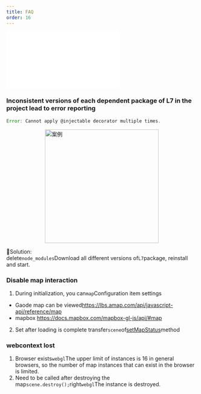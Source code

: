 ```yaml
---
title: FAQ
order: 16
---
```


<embed src="@/docs/api/common/style.md"></embed>

### Inconsistent versions of each dependent package of L7 in the project lead to error reporting

```js
Error: Cannot apply @injectable decorator multiple times.
```

<img height="300px" style="display: block;margin: 0 auto;" alt="案例" src='https://gw.alipayobjects.com/mdn/rms_816329/afts/img/A*BsMyRZDuB54AAAAAAAAAAAAAARQnAQ'>

🌟Solution:\
delete`node_modules`Download all different versions of`L7`package, reinstall and start.

### Disable map interaction

1. During initialization, you can`map`Configuration item settings

- Gaode map can be viewed<https://lbs.amap.com/api/javascript-api/reference/map>
- mapbox <https://docs.mapbox.com/mapbox-gl-js/api/#map>

2. Set after loading is complete
   transfer`scene`of[setMapStatus](/api/scene/scene/#setmapstatus)method

### webcontext lost

1. Browser exists`webgl`The upper limit of instances is 16 in general browsers, so the number of map instances that can exist in the browser is limited.
2. Need to be called after destroying the map`scene.destroy();`right`webgl`The instance is destroyed.
